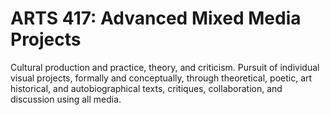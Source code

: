 # ARTS 417: Advanced Mixed Media Projects

Cultural production and practice, theory, and criticism. Pursuit of individual visual projects, formally and conceptually, through theoretical, poetic, art historical, and autobiographical texts, critiques, collaboration, and discussion using all media.